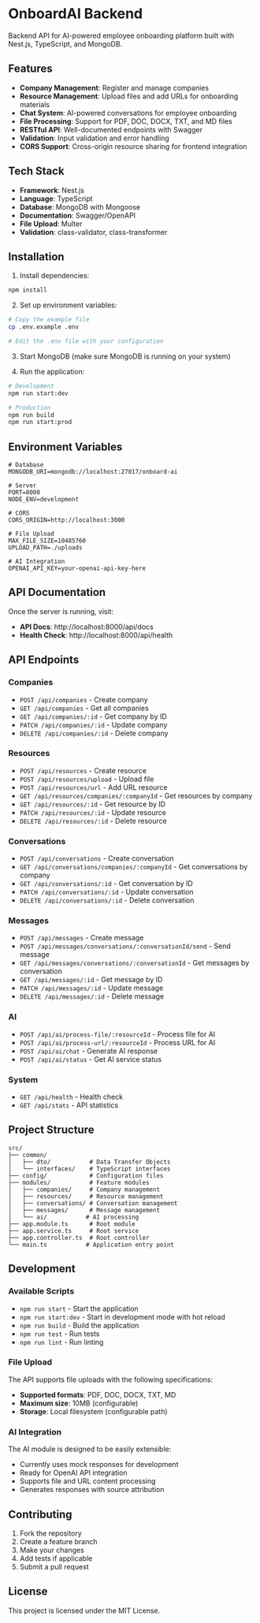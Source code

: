 # OnboardAI Backend

Backend API for AI-powered employee onboarding platform built with Nest.js, TypeScript, and MongoDB.

## Features

- **Company Management**: Register and manage companies
- **Resource Management**: Upload files and add URLs for onboarding materials
- **Chat System**: AI-powered conversations for employee onboarding
- **File Processing**: Support for PDF, DOC, DOCX, TXT, and MD files
- **RESTful API**: Well-documented endpoints with Swagger
- **Validation**: Input validation and error handling
- **CORS Support**: Cross-origin resource sharing for frontend integration

## Tech Stack

- **Framework**: Nest.js
- **Language**: TypeScript
- **Database**: MongoDB with Mongoose
- **Documentation**: Swagger/OpenAPI
- **File Upload**: Multer
- **Validation**: class-validator, class-transformer

## Installation

1. Install dependencies:
```bash
npm install
```

2. Set up environment variables:
```bash
# Copy the example file
cp .env.example .env

# Edit the .env file with your configuration
```

3. Start MongoDB (make sure MongoDB is running on your system)

4. Run the application:
```bash
# Development
npm run start:dev

# Production
npm run build
npm run start:prod
```

## Environment Variables

```env
# Database
MONGODB_URI=mongodb://localhost:27017/onboard-ai

# Server
PORT=8000
NODE_ENV=development

# CORS
CORS_ORIGIN=http://localhost:3000

# File Upload
MAX_FILE_SIZE=10485760
UPLOAD_PATH=./uploads

# AI Integration
OPENAI_API_KEY=your-openai-api-key-here
```

## API Documentation

Once the server is running, visit:
- **API Docs**: http://localhost:8000/api/docs
- **Health Check**: http://localhost:8000/api/health

## API Endpoints

### Companies
- `POST /api/companies` - Create company
- `GET /api/companies` - Get all companies
- `GET /api/companies/:id` - Get company by ID
- `PATCH /api/companies/:id` - Update company
- `DELETE /api/companies/:id` - Delete company

### Resources
- `POST /api/resources` - Create resource
- `POST /api/resources/upload` - Upload file
- `POST /api/resources/url` - Add URL resource
- `GET /api/resources/companies/:companyId` - Get resources by company
- `GET /api/resources/:id` - Get resource by ID
- `PATCH /api/resources/:id` - Update resource
- `DELETE /api/resources/:id` - Delete resource

### Conversations
- `POST /api/conversations` - Create conversation
- `GET /api/conversations/companies/:companyId` - Get conversations by company
- `GET /api/conversations/:id` - Get conversation by ID
- `PATCH /api/conversations/:id` - Update conversation
- `DELETE /api/conversations/:id` - Delete conversation

### Messages
- `POST /api/messages` - Create message
- `POST /api/messages/conversations/:conversationId/send` - Send message
- `GET /api/messages/conversations/:conversationId` - Get messages by conversation
- `GET /api/messages/:id` - Get message by ID
- `PATCH /api/messages/:id` - Update message
- `DELETE /api/messages/:id` - Delete message

### AI
- `POST /api/ai/process-file/:resourceId` - Process file for AI
- `POST /api/ai/process-url/:resourceId` - Process URL for AI
- `POST /api/ai/chat` - Generate AI response
- `POST /api/ai/status` - Get AI service status

### System
- `GET /api/health` - Health check
- `GET /api/stats` - API statistics

## Project Structure

```
src/
├── common/
│   ├── dto/           # Data Transfer Objects
│   └── interfaces/    # TypeScript interfaces
├── config/            # Configuration files
├── modules/           # Feature modules
│   ├── companies/     # Company management
│   ├── resources/     # Resource management
│   ├── conversations/ # Conversation management
│   ├── messages/      # Message management
│   └── ai/           # AI processing
├── app.module.ts      # Root module
├── app.service.ts     # Root service
├── app.controller.ts  # Root controller
└── main.ts           # Application entry point
```

## Development

### Available Scripts

- `npm run start` - Start the application
- `npm run start:dev` - Start in development mode with hot reload
- `npm run build` - Build the application
- `npm run test` - Run tests
- `npm run lint` - Run linting

### File Upload

The API supports file uploads with the following specifications:
- **Supported formats**: PDF, DOC, DOCX, TXT, MD
- **Maximum size**: 10MB (configurable)
- **Storage**: Local filesystem (configurable path)

### AI Integration

The AI module is designed to be easily extensible:
- Currently uses mock responses for development
- Ready for OpenAI API integration
- Supports file and URL content processing
- Generates responses with source attribution

## Contributing

1. Fork the repository
2. Create a feature branch
3. Make your changes
4. Add tests if applicable
5. Submit a pull request

## License

This project is licensed under the MIT License.

